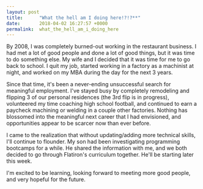 ```yaml
---
layout: post
title:      "What the hell am I doing here!?!?**"
date:       2018-04-02 16:27:57 +0000
permalink:  what_the_hell_am_i_doing_here
---
```



By 2008, I was completely burned-out working in the restaurant business. I had met a lot of good people and done a lot of good things, but it was time to do something else. My wife and I decided that it was time for me to go back to school. I quit my job, started working in a factory as a machinist at night, and worked on my MBA during the day for the next 3 years.

Since that time, it's been a never-ending unsuccessful search for meaningful employment. I've stayed busy by completely remodeling and flipping 3 of our personal residences (the 3rd flip is in progress), volunteered my time coaching high school football, and continued to earn a paycheck machining or welding in a couple other factories. Nothing has blossomed into the meaningful next career that I had envisioned, and opportunities appear to be scarcer now than ever before.

I came to the realization that without updating/adding more technical skills, I'll continue to flounder. My son had been investigating programming bootcamps for a while. He shared the information with me, and we both decided to go through Flatiron's curriculum together. He'll be starting later this week.

I'm excited to be learning, looking forward to meeting more good people, and very hopeful for the future.
